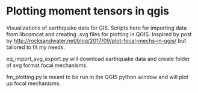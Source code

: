 # Plotting moment tensors in qgis

Visualizations of earthquake data for GIS. Scripts here for importing data from libcomcat and creating .svg files for plotting in QGIS. Inspired by post by http://rocksandwater.net/blog/2017/09/plot-focal-mechs-in-qgis/ but tailored to fit my needs. 

eq_import_svg_export.py will download earthquake data and create folder of svg format focal mechanisms. 

fm_plotting.py is meant to be run in the QGIS python window and will plot up focal mechanisms.